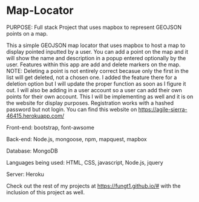 # Map-Locator

PURPOSE: Full stack Project that uses mapbox to represent GEOJSON points on a map.

This a simple GEOJSON map locator that uses mapbox to host a map to display pointed inputted by a user. You can add a point on the map and it will show the name and description in a popup entered optionally by the user. Features within this app are add and delete markers on the map. NOTE: Deleting a point is not entirely correct becasue only the first in the list will get deleted, not a chosen one. I added the feature there for a deletion option but I will update the proper function as soon as I figure it out. I will also be adding in a user account so a user can add their own points for their own account. This I will be implementing as well and it is on the website for display purposes. Registration works with a hashed password but not login. You can find this website on https://agile-sierra-46415.herokuapp.com/

Front-end: bootstrap, font-awsome

Back-end: Node.js, mongoose, npm, mapquest, mapbox

Database: MongoDB

Languages being used: HTML, CSS, javascript, Node.js, jquery

Server: Heroku

Check out the rest of my projects at https://fungt1.github.io/# with the inclusion of this project as well.
 
